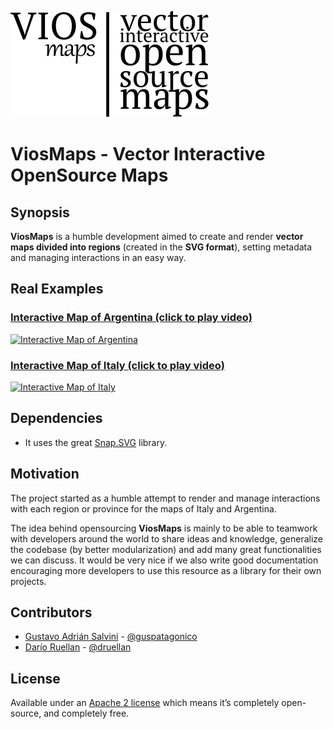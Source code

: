 ![ViosMaps](media/logo-viosmaps-complete.png)

# ViosMaps - Vector Interactive OpenSource Maps

## Synopsis

**ViosMaps** is a humble development aimed to create and render **vector maps divided into regions** (created in the **SVG format**), setting metadata and managing interactions in an easy way. 

## Real Examples

### [Interactive Map of Argentina (click to play video)](http://www.youtube.com/watch?v=prYIRGF3WjI)

[![Interactive Map of Argentina](http://img.youtube.com/vi/prYIRGF3WjI/0.jpg)](http://www.youtube.com/watch?v=prYIRGF3WjI "Interactive Map of Argentina")

### [Interactive Map of Italy (click to play video)](http://www.youtube.com/watch?v=CGg1kKw0Qnk)

[![Interactive Map of Italy](http://img.youtube.com/vi/CGg1kKw0Qnk/0.jpg)](http://www.youtube.com/watch?v=CGg1kKw0Qnk "Interactive Map of Italy")

## Dependencies

* It uses the great [Snap.SVG](http://snapsvg.io) library.

## Motivation

The project started as a humble attempt to render and manage interactions with each region or province for the maps of Italy and Argentina. 

The idea behind opensourcing **ViosMaps** is mainly to be able to teamwork with developers around the world to share ideas and knowledge, generalize the codebase (by better modularization) and add many great functionalities we can discuss. It would be very nice if we also write good documentation encouraging more developers to use this resource as a library  for their own projects.

## Contributors

* [Gustavo Adrián Salvini](https://linkedin.com/in/gustavosalvini) - [@guspatagonico](http://twitter.com/guspatagonico)
* [Darío Ruellan](http://linkedin.com/in/darioruellan) - [@druellan](http://twitter.com/druellan)

## License

Available under an [Apache 2 license](https://github.com/adobe-webplatform/Snap.svg/blob/master/LICENSE) which means it’s completely open-source, and completely free.
